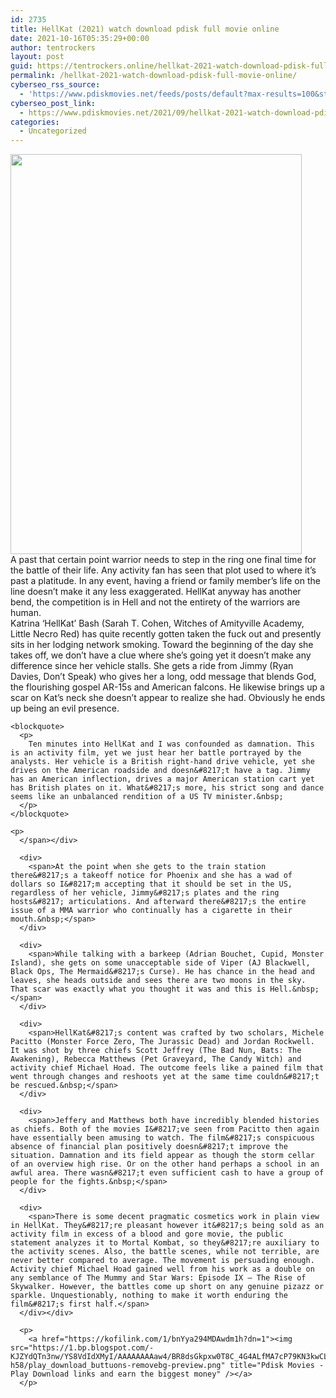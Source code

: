 ```yaml
---
id: 2735
title: HellKat (2021) watch download pdisk full movie online
date: 2021-10-16T05:35:29+00:00
author: tentrockers
layout: post
guid: https://tentrockers.online/hellkat-2021-watch-download-pdisk-full-movie-online/
permalink: /hellkat-2021-watch-download-pdisk-full-movie-online/
cyberseo_rss_source:
  - 'https://www.pdiskmovies.net/feeds/posts/default?max-results=100&start-index=501'
cyberseo_post_link:
  - https://www.pdiskmovies.net/2021/09/hellkat-2021-watch-download-pdisk-full.html
categories:
  - Uncategorized
---
```

<div class="separator">
  <a href="https://1.bp.blogspot.com/-CPGQE5pBsNI/YTs__UEsGdI/AAAAAAAAbA8/h1mhvUC2wIkOoZZP9e_TLIHtiZ4KLO1ewCLcBGAsYHQ/s1080/HellKat%2B%25282021%2529%2Bpdisk.jpeg" imageanchor="1"><img loading="lazy" border="0" data-original-height="1080" data-original-width="788" height="640" src="https://1.bp.blogspot.com/-CPGQE5pBsNI/YTs__UEsGdI/AAAAAAAAbA8/h1mhvUC2wIkOoZZP9e_TLIHtiZ4KLO1ewCLcBGAsYHQ/w466-h640/HellKat%2B%25282021%2529%2Bpdisk.jpeg" width="466" /></a>
</div>



<div>
  <div>
    <span>A past that certain point warrior needs to step in the ring one final time for the battle of their life. Any activity fan has seen that plot used to where it&#8217;s past a platitude. In any event, having a friend or family member&#8217;s life on the line doesn&#8217;t make it any less exaggerated. HellKat anyway has another bend, the competition is in Hell and not the entirety of the warriors are human.&nbsp;</span>
  </div>
  
  <div>
    <span>Katrina &#8216;HellKat&#8217; Bash (Sarah T. Cohen, Witches of Amityville Academy, Little Necro Red) has quite recently gotten taken the fuck out and presently sits in her lodging network smoking. Toward the beginning of the day she takes off, we don&#8217;t have a clue where she&#8217;s going yet it doesn&#8217;t make any difference since her vehicle stalls. She gets a ride from Jimmy (Ryan Davies, Don&#8217;t Speak) who gives her a long, odd message that blends God, the flourishing gospel AR-15s and American falcons. He likewise brings up a scar on Kat&#8217;s neck she doesn&#8217;t appear to realize she had. Obviously he ends up being an evil presence.&nbsp;</span>
  </div>
  
  <div>
    <span></p> 
    
    <blockquote>
      <p>
        Ten minutes into HellKat and I was confounded as damnation. This is an activity film, yet we just hear her battle portrayed by the analysts. Her vehicle is a British right-hand drive vehicle, yet she drives on the American roadside and doesn&#8217;t have a tag. Jimmy has an American inflection, drives a major American station cart yet has British plates on it. What&#8217;s more, his strict song and dance seems like an unbalanced rendition of a US TV minister.&nbsp;
      </p>
    </blockquote>
    
    <p>
      </span></div> 
      
      <div>
        <span>At the point when she gets to the train station there&#8217;s a takeoff notice for Phoenix and she has a wad of dollars so I&#8217;m accepting that it should be set in the US, regardless of her vehicle, Jimmy&#8217;s plates and the ring hosts&#8217; articulations. And afterward there&#8217;s the entire issue of a MMA warrior who continually has a cigarette in their mouth.&nbsp;</span>
      </div>
      
      <div>
        <span>While talking with a barkeep (Adrian Bouchet, Cupid, Monster Island), she gets on some unacceptable side of Viper (AJ Blackwell, Black Ops, The Mermaid&#8217;s Curse). He has chance in the head and leaves, she heads outside and sees there are two moons in the sky. That scar was exactly what you thought it was and this is Hell.&nbsp;</span>
      </div>
      
      <div>
        <span>HellKat&#8217;s content was crafted by two scholars, Michele Pacitto (Monster Force Zero, The Jurassic Dead) and Jordan Rockwell. It was shot by three chiefs Scott Jeffrey (The Bad Nun, Bats: The Awakening), Rebecca Matthews (Pet Graveyard, The Candy Witch) and activity chief Michael Hoad. The outcome feels like a pained film that went through changes and reshoots yet at the same time couldn&#8217;t be rescued.&nbsp;</span>
      </div>
      
      <div>
        <span>Jeffery and Matthews both have incredibly blended histories as chiefs. Both of the movies I&#8217;ve seen from Pacitto then again have essentially been amusing to watch. The film&#8217;s conspicuous absence of financial plan positively doesn&#8217;t improve the situation. Damnation and its field appear as though the storm cellar of an overview high rise. Or on the other hand perhaps a school in an awful area. There wasn&#8217;t even sufficient cash to have a group of people for the fights.&nbsp;</span>
      </div>
      
      <div>
        <span>There is some decent pragmatic cosmetics work in plain view in HellKat. They&#8217;re pleasant however it&#8217;s being sold as an activity film in excess of a blood and gore movie, the public statement analyzes it to Mortal Kombat, so they&#8217;re auxiliary to the activity scenes. Also, the battle scenes, while not terrible, are never better compared to average. The movement is persuading enough. Activity chief Michael Hoad gained well from his work as a double on any semblance of The Mummy and Star Wars: Episode IX – The Rise of Skywalker. However, the battles come up short on any genuine pizazz or sparkle. Unquestionably, nothing to make it worth enduring the film&#8217;s first half.</span>
      </div></div> 
      
      <p>
        <a href="https://kofilink.com/1/bnYya294MDAwdm1h?dn=1"><img src="https://1.bp.blogspot.com/-KJZYdQTn3nw/YS8VdIdXMyI/AAAAAAAAaw4/BR8dsGkpxw0T8C_4G4ALfMA7cP79KN3kwCLcBGAsYHQ/w400-h58/play_download_buttuons-removebg-preview.png" title="Pdisk Movies - Play Download links and earn the biggest money" /></a>
      </p>